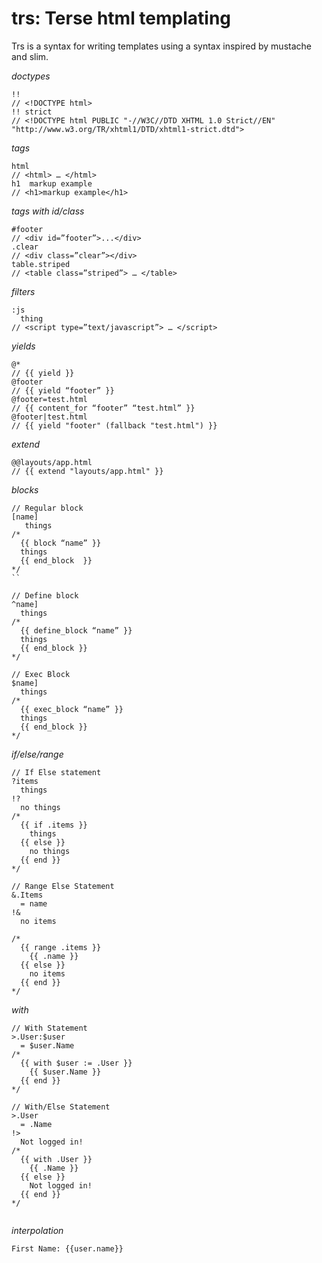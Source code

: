 trs: Terse html templating
==========================

Trs is a syntax for writing templates using a syntax inspired by mustache and
slim.

_doctypes_

```
!!
// <!DOCTYPE html>
!! strict
// <!DOCTYPE html PUBLIC "-//W3C//DTD XHTML 1.0 Strict//EN" "http://www.w3.org/TR/xhtml1/DTD/xhtml1-strict.dtd">
```

_tags_

```
html
// <html> … </html>
h1  markup example 
// <h1>markup example</h1>
```

_tags with id/class_

```
#footer
// <div id=”footer”>...</div>
.clear
// <div class=”clear”></div>
table.striped
// <table class=”striped”> … </table>
```

_filters_

```
:js
  thing
// <script type=”text/javascript”> … </script>
```

_yields_

```
@*
// {{ yield }}
@footer
// {{ yield “footer” }}
@footer=test.html 
// {{ content_for “footer” “test.html” }}
@footer|test.html
// {{ yield "footer" (fallback "test.html") }}
```

_extend_

```
@@layouts/app.html
// {{ extend "layouts/app.html" }}
```

_blocks_

```
// Regular block
[name]
   things
/*
  {{ block “name” }}
  things
  {{ end_block  }}
*/
``
```

```
// Define block
^name]
  things
/*
  {{ define_block “name” }}
  things
  {{ end_block }}
*/
```

```
// Exec Block
$name]
  things
/*
  {{ exec_block “name” }}
  things
  {{ end_block }}
*/
```

_if/else/range_
```
// If Else statement
?items
  things
!?
  no things
/*
  {{ if .items }}
    things
  {{ else }}
    no things
  {{ end }}
*/
```

```
// Range Else Statement
&.Items
  = name
!&
  no items

/*
  {{ range .items }}
    {{ .name }}
  {{ else }}
    no items
  {{ end }}
*/
```

_with_

```
// With Statement
>.User:$user
  = $user.Name
/*
  {{ with $user := .User }} 
    {{ $user.Name }}
  {{ end }}
*/

// With/Else Statement
>.User
  = .Name
!>
  Not logged in!
/*
  {{ with .User }}
    {{ .Name }}
  {{ else }}
    Not logged in!
  {{ end }}
*/
    
```

_interpolation_

```
First Name: {{user.name}}
```

